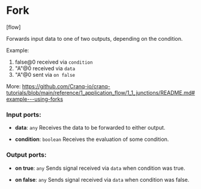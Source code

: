 # Fork

[flow]

Forwards input data to one of two outputs, depending on the condition.

Example:
1. false@0 received via `condition`
2. "A"@0 received via `data`
3. "A"@0 sent via `on false`

More:
https://github.com/Cranq-io/cranq-tutorials/blob/main/reference/1_application_flow/1_1_junctions/README.md#example---using-forks

### Input ports:

* __data__: `any`
    Receives the data to be forwarded to either output.



* __condition__: `boolean`
    Receives the evaluation of some condition.



### Output ports:

* __on true__: `any`
    Sends signal received via `data` when condition was true.



* __on false__: `any`
    Sends signal received via `data` when condition was false.



